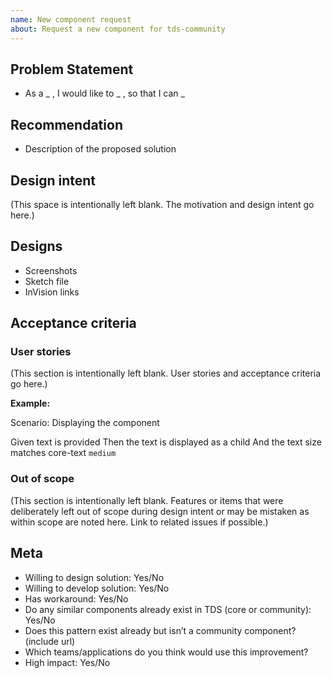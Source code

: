 ```yaml
---
name: New component request
about: Request a new component for tds-community
---
```


<!--
  ## IMPORTANT SECURITY NOTE

  When opening issues, be sure NOT to include any private or personal
  information such as secrets, passwords, or any source code that involves
  data retrieval.

  Also, do not include links to sites on staging.
-->

## Problem Statement

- As a _ , I would like to _ , so that I can \_

## Recommendation

- Description of the proposed solution

## Design intent

<!--
  Note: designs must be approved by the Digital Platform Ambassadors
  Before any code or pull requests can be submitted

  See the community backlog guide for details on design intent:
  https://github.com/telus/tds-community/blob/master/guie/Community_Backlog.md#3-design-intent
-->

(This space is intentionally left blank. The motivation and design intent go here.)

## Designs

- Screenshots
- Sketch file
- InVision links

## Acceptance criteria

<!--
  TELUS guideline on writing acceptance criteria for development and QA
  Can be found on the Reference Architecture:
  https://github.com/telus/reference-architecture/blob/master/process/user-stories.md#how
-->

### User stories

(This section is intentionally left blank. User stories and acceptance criteria go here.)

**Example:**

Scenario: Displaying the component

Given text is provided
Then the text is displayed as a child
And the text size matches core-text `medium`

### Out of scope

(This section is intentionally left blank. Features or items that were deliberately left out of scope during design intent or may be mistaken as within scope are noted here. Link to related issues if possible.)

## Meta

- Willing to design solution: Yes/No
- Willing to develop solution: Yes/No
- Has workaround: Yes/No
- Do any similar components already exist in TDS (core or community): Yes/No
- Does this pattern exist already but isn’t a community component? (include url)
- Which teams/applications do you think would use this improvement?
- High impact: Yes/No

<!--
  ## NOTE REGARDING LABELS

  Please do not label GitHub issues yourself. A member of the
  Digital Platform Ambassadors will label your issue accordingly.
-->
